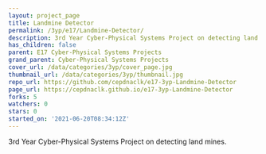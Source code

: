 ```yaml
---
layout: project_page
title: Landmine Detector
permalink: /3yp/e17/Landmine-Detector/
description: 3rd Year Cyber-Physical Systems Project on detecting land mines.
has_children: false
parent: E17 Cyber-Physical Systems Projects
grand_parent: Cyber-Physical Systems Projects
cover_url: /data/categories/3yp/cover_page.jpg
thumbnail_url: /data/categories/3yp/thumbnail.jpg
repo_url: https://github.com/cepdnaclk/e17-3yp-Landmine-Detector
page_url: https://cepdnaclk.github.io/e17-3yp-Landmine-Detector
forks: 5
watchers: 0
stars: 0
started_on: '2021-06-20T08:34:12Z'
---
```


3rd Year Cyber-Physical Systems Project on detecting land mines.